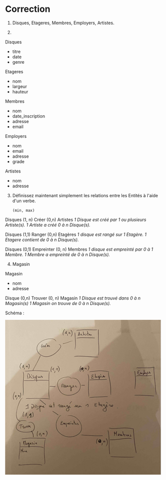 # Correction

1. Disques, Etageres, Membres, Employers, Artistes.

2.

Disques     
- titre
- date
- genre  

Etageres     
- nom
- largeur
- hauteur 

Membres     
- nom
- date_inscription
- adresse  
- email

Employers
- nom
- email
- adresse
- grade

Artistes
- nom
- adresse

3. Définissez maintenant simplement les relations entre les Entités à l'aide d'un verbe.

       (min, max)
Disques (1, n)  Créer  (0,n) Artistes
*1 Disque est créé par 1 ou plusieurs Artiste(s).*
*1 Artiste a créé 0 à n Disque(s).*

Disques (1,1) Ranger (0,n) Etagères
*1 disque est rangé sur 1 Etagère.*
*1 Etagere contient de 0 à n Disque(s).*

Disques (0,1) Empreinter (0, n) Membres
*1 disque est empreinté par 0 à 1 Membre.*
*1 Membre a empreinté de 0 à n Disque(s).*

4. Magasin

Magasin
- nom
- adresse

Disque (0,n) Trouver (0, n) Magasin
*1 Disque est trouvé dans 0 à n Magasin(s)*
*1 Magasin on trouve de 0 à n Disque(s).*

Schéma :

![relation](relation_03.jpg)